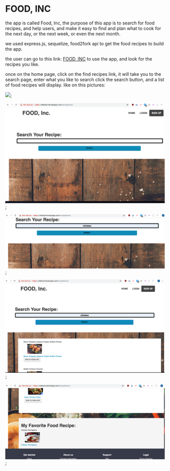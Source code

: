# FOOD, INC

the app is called Food, Inc, the purpose of this app is to search for food recipes, and help users, and make it easy to find and plan what to cook for the next day, or the next week, or even the next month.

we used express.js, sequelize, food2fork api to get the food recipes to build the app.

the user can go to this link: [FOOD, INC](https://mbfood.herokuapp.com/) to use the app, and look for the recipes you like.

once on the home page, click on the find recipes link, it will take you to the search page, enter what you like to search click the search button, and a list of food recipes will display. like on this pictures: 



![](https://github.com/mbouhoum1988/Project2/blob/master/capture/capture1.png);



![](https://github.com/mbouhoum1988/Project2/blob/master/capture/capture2.png);



![](https://github.com/mbouhoum1988/Project2/blob/master/capture/capture3.png);


![](https://github.com/mbouhoum1988/Project2/blob/master/capture/capture4.png);


![](https://github.com/mbouhoum1988/Project2/blob/master/capture/capture5.png);
